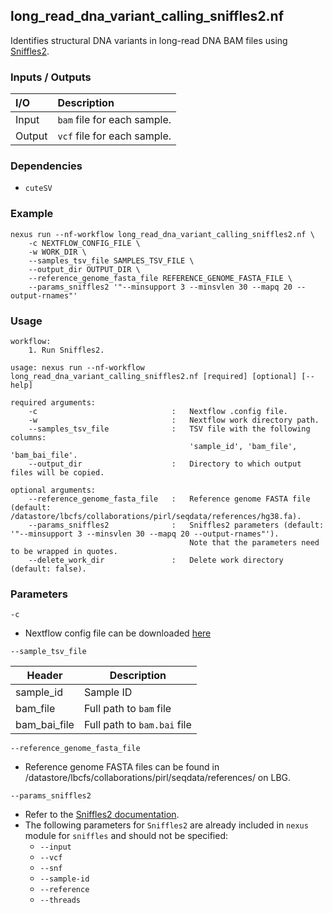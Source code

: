 ## long_read_dna_variant_calling_sniffles2.nf

Identifies structural DNA variants in long-read DNA BAM files using [Sniffles2](https://github.com/fritzsedlazeck/Sniffles).

### Inputs / Outputs

| I/O    | Description                  |
|:-------|:-----------------------------|
| Input  | `bam` file for each sample.  | 
| Output | `vcf` file for each sample. |

### Dependencies

* `cuteSV`

### Example

```
nexus run --nf-workflow long_read_dna_variant_calling_sniffles2.nf \
    -c NEXTFLOW_CONFIG_FILE \
    -w WORK_DIR \
    --samples_tsv_file SAMPLES_TSV_FILE \
    --output_dir OUTPUT_DIR \
    --reference_genome_fasta_file REFERENCE_GENOME_FASTA_FILE \
    --params_sniffles2 '"--minsupport 3 --minsvlen 30 --mapq 20 --output-rnames"'
```

### Usage

```
workflow:
    1. Run Sniffles2.

usage: nexus run --nf-workflow long_read_dna_variant_calling_sniffles2.nf [required] [optional] [--help]

required arguments:
    -c                              :   Nextflow .config file.
    -w                              :   Nextflow work directory path.
    --samples_tsv_file              :   TSV file with the following columns:
                                        'sample_id', 'bam_file', 'bam_bai_file'.
    --output_dir                    :   Directory to which output files will be copied.

optional arguments:
    --reference_genome_fasta_file   :   Reference genome FASTA file (default: /datastore/lbcfs/collaborations/pirl/seqdata/references/hg38.fa).
    --params_sniffles2              :   Sniffles2 parameters (default: '"--minsupport 3 --minsvlen 30 --mapq 20 --output-rnames"').
                                        Note that the parameters need to be wrapped in quotes.
    --delete_work_dir               :   Delete work directory (default: false).
```

### Parameters

`-c`
* Nextflow config file can be downloaded [here](https://github.com/pirl-unc/nexus/tree/main/nextflow)

`--sample_tsv_file`

| Header       | Description                 |
|--------------|-----------------------------|
| sample_id    | Sample ID                   |
| bam_file     | Full path to `bam` file     |
| bam_bai_file | Full path to `bam.bai` file |

`--reference_genome_fasta_file`
* Reference genome FASTA files can be found in /datastore/lbcfs/collaborations/pirl/seqdata/references/ on LBG.

`--params_sniffles2`
* Refer to the [Sniffles2 documentation](https://github.com/fritzsedlazeck/Sniffles).
* The following parameters for `Sniffles2` are already included in `nexus` module for `sniffles` and should not be specified:
  * `--input`
  * `--vcf`
  * `--snf`
  * `--sample-id`
  * `--reference`
  * `--threads`